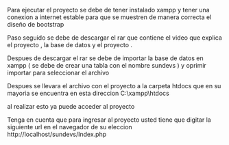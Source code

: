 Para ejecutar el proyecto se debe de tener instalado xampp y tener una conexion a internet estable para que se muestren de manera correcta el diseño de bootstrap 

Paso seguido se debe de descargar el rar que contiene el video que explica el proyecto , la base de datos y el proyecto . 

Despues de descargar el rar se debe de importar la base de datos en xampp ( se debe de crear una tabla con el nombre sundevs ) y oprimir importar para seleccionar el archivo 

Despues se llevara el archivo con el proyecto a la carpeta htdocs que en su mayoria se encuentra en esta direccion C:\xampp\htdocs 

al realizar esto ya puede acceder al proyecto

Tenga en cuenta que para ingresar al proyecto usted tiene que digitar la siguiente url en el navegador de su eleccion http://localhost/sundevs/Index.php 

